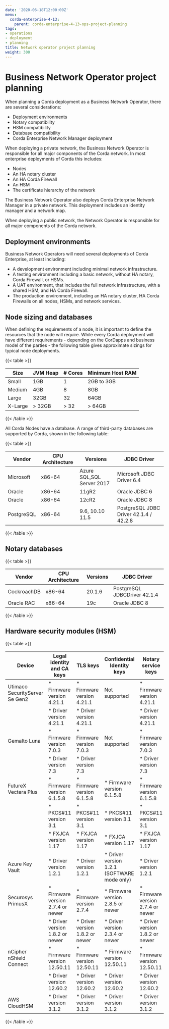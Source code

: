 ```yaml
---
date: '2020-06-18T12:00:00Z'
menu:
  corda-enterprise-4-13:
    parent: corda-enterprise-4-13-ops-project-planning
tags:
- operations
- deployment
- planning
title: Network operator project planning
weight: 300
---
```


# Business Network Operator project planning

When planning a Corda deployment as a Business Network Operator, there are several considerations:

- Deployment environments
- Notary compatibility
- HSM compatibility
- Database compatibility
- Corda Enterprise Network Manager deployment

When deploying a private network, the Business Network Operator is responsible for all major components of the Corda network. In most enterprise deployments of Corda this includes:

* Nodes
* An HA notary cluster
* An HA Corda Firewall
* An HSM
* The certificate hierarchy of the network

The Business Network Operator also deploys Corda Enterprise Network Manager in a private network. This deployment includes an identity manager and a network map.

When deploying a public network, the Network Operator is responsible for all major components of the Corda network.

## Deployment environments

Business Network Operators will need several deployments of Corda Enterprise, at least including:

- A development environment including minimal network infrastructure.
- A testing environment including a basic network, without HA notary, Corda Firewall, or HSMs.
- A UAT environment, that includes the full network infrastructure, with a shared HSM, and HA Corda Firewall.
- The production environment, including an HA notary cluster, HA Corda Firewalls on all nodes, HSMs, and network services.

## Node sizing and databases

When defining the requirements of a node, it is important to define the resources that the node will require. While every
Corda deployment will have different requirements - depending on the CorDapps and business model of the parties - the
following table gives approximate sizings for typical node deployments.

{{< table >}}

|Size|JVM Heap|# Cores|Minimum Host RAM|
|------------|---------|-------|----------------|
|Small|1GB|1|2GB to 3GB|
|Medium|4GB|8|8GB|
|Large|32GB|32|64GB|
|X-Large|> 32GB|> 32|> 64GB|

{{< /table >}}

All Corda Nodes have a database. A range of third-party databases are supported by Corda, shown in the following table:

{{< table >}}

|Vendor|CPU Architecture|Versions|JDBC Driver|
|-------------------------------|------------------|------------------|------------------------|
|Microsoft|x86-64|Azure SQL,SQL Server 2017|Microsoft JDBC Driver 6.4|
|Oracle|x86-64|11gR2|Oracle JDBC 6|
|Oracle|x86-64|12cR2|Oracle JDBC 8|
|PostgreSQL|x86-64|9.6, 10.10 11.5|PostgreSQL JDBC Driver 42.1.4 / 42.2.8|

{{< /table >}}

## Notary databases

{{< table >}}

|Vendor|CPU Architecture|Versions|JDBC Driver|
|-------------------------------|------------------|------------------|--------------------|
|CockroachDB|x86-64|20.1.6|PostgreSQL JDBCDriver 42.1.4|
|Oracle RAC|x86-64|19c|Oracle JDBC 8|

{{< /table >}}

## Hardware security modules (HSM)

{{< table >}}

|Device|Legal identity and CA keys|TLS keys|Confidential Identity keys|Notary service keys|
|-------------------------------|----------------------------|----------------------------|----------------------------|-----------------------------|
| Utimaco SecurityServer Se Gen2| * Firmware version 4.21.1  | * Firmware version 4.21.1  | Not supported              | * Firmware version 4.21.1   |
|                               | * Driver version 4.21.1    | * Driver version 4.21.1    |                            | * Driver version 4.21.1     |
| Gemalto Luna                  | * Firmware version 7.0.3   | * Firmware version 7.0.3   | Not supported              | * Firmware version 7.0.3    |
|                               | * Driver version 7.3       | * Driver version 7.3       |                            | * Driver version 7.3        |
| FutureX Vectera Plus          | * Firmware version 6.1.5.8 | * Firmware version 6.1.5.8 | * Firmware version 6.1.5.8 | * Firmware version 6.1.5.8  |
|                               | * PKCS#11 version 3.1      | * PKCS#11 version 3.1      | * PKCS#11 version 3.1      | * PKCS#11 version 3.1       |
|                               | * FXJCA version 1.17       | * FXJCA version 1.17       | * FXJCA version 1.17       | * FXJCA version 1.17        |
| Azure Key Vault               | * Driver version 1.2.1     | * Driver version 1.2.1     | * Driver version 1.2.1 (SOFTWARE mode only)| * Driver version 1.2.1      |
| Securosys PrimusX             | * Firmware version 2.7.4 or newer   | * Firmware version 2.7.4   | * Firmware version 2.8.5 or newer   | * Firmware version 2.7.4 or newer  |
|                               | * Driver version 1.8.2 or newer     | * Driver version 1.8.2 or newer     | * Driver version 2.3.4 or newer     | * Driver version 1.8.2 or newer      |
| nCipher nShield Connect       | * Firmware version 12.50.11| * Firmware version 12.50.11| * Firmware version 12.50.11| * Firmware version 12.50.11 |
|                               | * Driver version 12.60.2   | * Driver version 12.60.2   | * Driver version 12.60.2   | * Driver version 12.60.2    |
| AWS CloudHSM                  | * Driver version 3.1.2     | * Driver version 3.1.2     | * Driver version 3.1.2     | * Driver version 3.1.2      |

{{< /table >}}

